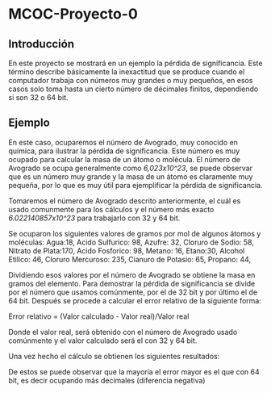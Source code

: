 # MCOC-Proyecto-0
## Introducción

En este proyecto se mostrará en un ejemplo la pérdida de significancia. Este término describe básicamente la inexactitud que se produce cuando el computador trabaja con números muy grandes o muy pequeños, en esos casos solo toma hasta un cierto número de décimales finitos, dependiendo si son 32 o 64 bit. 

## Ejemplo

En este caso, ocuparemos el número de Avogrado, muy conocido en química, para ilustrar la pérdida de significancia. 
Este número es muy ocupado para calcular la masa de un átomo o molécula. El número de Avogrado se ocupa generalmente como *6,023x10^23*, se puede observar que es un número muy grande y la masa de un átomo es claramente muy pequeña, por lo que es muy útil para ejemplificar la pérdida de significancia. 

Tomaremos el número de Avogrado descrito anteriormente, el cuál es usado comunmente para los cálculos y el número más exacto *6.022140857x10^23* para trabajarlo con 32 y 64 bit. 

Se ocuparon los siguientes valores de gramos por mol de algunos átomos y moléculas:
Agua:18,
Acido Sulfurico: 98,
Azufre: 32,
Cloruro de Sodio: 58,
Nitrato de Plata:170,
Acido Fosforico: 98,
Metano: 16, 
Etano:30, 
Alcohol Etilico: 46, 
Cloruro Mercuroso: 235,
Cianuro de Potasio: 65, 
Propano: 44,

Dividiendo esos valores por el número de Avogrado se obtiene la masa en gramos del elemento.
Para demostrar la pérdida de significancia se divide por el número que usamos comúnmente, por el de 32 bit y por último el de 64 bit.
Después se procede a calcular el error relativo de la siguiente forma: 

Error relativo = (Valor calculado - Valor real)/Valor real

Donde el valor real, será obtenido con el número de Avogrado usado comúnmente y el valor calculado será el con 32 y 64 bit.

Una vez hecho el cálculo se obtienen los siguientes resultados:




De estos se puede observar que la mayoría el error mayor es el que con 64 bit, es decir ocupando más decimales (diferencia negativa)
